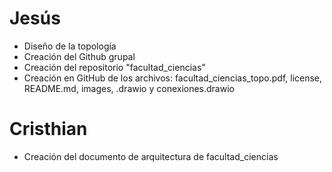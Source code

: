 # Jesús
- Diseño de la topología
- Creación del Github grupal
- Creación del repositorio "facultad_ciencias" 
- Creación en GitHub de los archivos: facultad_ciencias_topo.pdf, license, README.md, images, .drawio y conexiones.drawio

# Cristhian
- Creación del documento de arquitectura de facultad_ciencias 